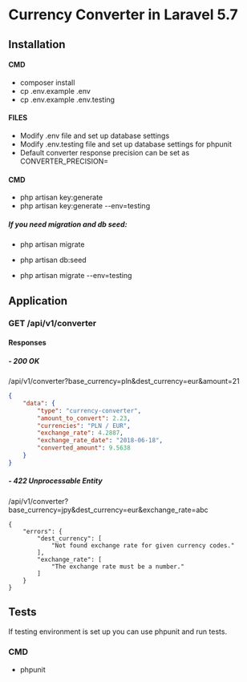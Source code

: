 # Currency Converter in Laravel 5.7
## Installation

#### CMD
- composer install
- cp .env.example .env
- cp .env.example .env.testing

#### FILES
- Modify .env file and set up database settings
- Modify  .env.testing file and set up database settings for phpunit
- Default converter response precision can be set as CONVERTER_PRECISION=

#### CMD
- php artisan key:generate
- php artisan key:generate --env=testing

##### If you need migration and db seed:
- php artisan migrate
- php artisan db:seed

- php artisan migrate --env=testing


## Application
### GET /api/v1/converter
#### Responses

##### - 200 OK
/api/v1/converter?base_currency=pln&dest_currency=eur&amount=21


```json
{
    "data": {
        "type": "currency-converter",
        "amount_to_convert": 2.23,
        "currencies": "PLN / EUR",
        "exchange_rate": 4.2887,
        "exchange_rate_date": "2018-06-18",
        "converted_amount": 9.5638
    }
}
```

##### - 422 Unprocessable Entity
/api/v1/converter?base_currency=jpy&dest_currency=eur&exchange_rate=abc
```
{
    "errors": {
        "dest_currency": [
            "Not found exchange rate for given currency codes."
        ],
        "exchange_rate": [
            "The exchange rate must be a number."
        ]
    }
}
```

## Tests
If testing environment is set up you can use phpunit and run tests.
### CMD
- phpunit